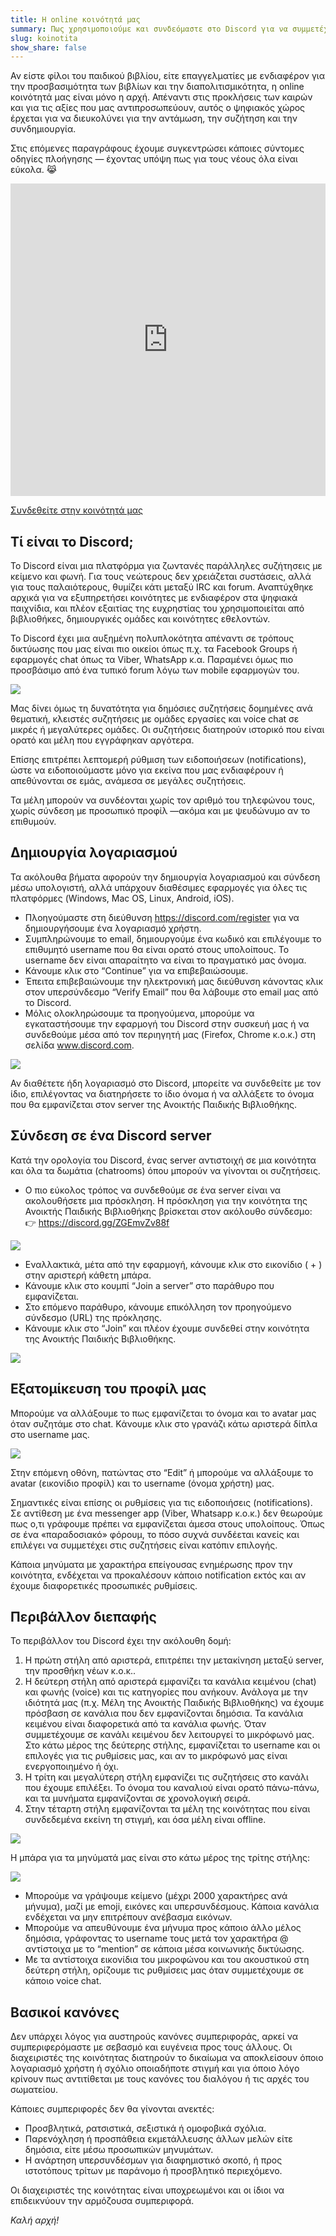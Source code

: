 ```yaml
---
title: Η online κοινότητά μας
summary: Πως χρησιμοποιούμε και συνδεόμαστε στο Discord για να συμμετέχουμε στην κοινότητα της Ανοικτής Παιδικής Βιβλιοθήκης.
slug: koinotita
show_share: false
---
```


Αν είστε φίλοι του παιδικού βιβλίου, είτε επαγγελματίες με ενδιαφέρον για την προσβασιμότητα των βιβλίων και την διαπολιτισμικότητα, η online κοινότητά μας είναι μόνο η αρχή. Απέναντι στις προκλήσεις των καιρών και για τις αξίες που μας αντιπροσωπεύουν, αυτός ο ψηφιακός χώρος έρχεται για να διευκολύνει για την αντάμωση, την συζήτηση και την συνδημιουργία.

Στις επόμενες παραγράφους έχουμε συγκεντρώσει κάποιες σύντομες οδηγίες πλοήγησης — έχοντας υπόψη πως για τους νέους όλα είναι εύκολα. 😹

<iframe src="https://discord.com/widget?id=795645642349346816&theme=dark" width="100%" height="500" allowtransparency="true" frameborder="0" sandbox="allow-popups allow-popups-to-escape-sandbox allow-same-origin allow-scripts"></iframe>

<span class="cta"><a href="https://discord.gg/ZGEmvZv88f">Συνδεθείτε στην κοινότητά μας</a></span>

## Τί είναι το Discord;

Το Discord είναι μια πλατφόρμα για ζωντανές παράλληλες συζήτησεις με κείμενο και φωνή. Για τους νεώτερους δεν χρειάζεται συστάσεις, αλλά για τους παλαιότερους, θυμίζει κάτι μεταξύ IRC και forum. Αναπτύχθηκε αρχικά για να εξυπηρετήσει κοινότητες με ενδιαφέρον στα ψηφιακά παιχνίδια, και πλέον εξαιτίας της ευχρηστίας του χρησιμοποιείται από βιβλιοθήκες, δημιουργικές ομάδες και κοινότητες εθελοντών.

To Discord έχει μια αυξημένη πολυπλοκότητα απέναντι σε τρόπους δικτύωσης που μας είναι πιο οικείοι όπως π.χ. τα Facebook Groups ή εφαρμογές chat όπως τα Viber, WhatsApp κ.α. Παραμένει όμως πιο προσβάσιμο από ένα τυπικό forum λόγω των mobile εφαρμογών του.

![](discord_intro.jpg)

Μας δίνει όμως τη δυνατότητα για δημόσιες συζητήσεις δομημένες ανά θεματική, κλειστές συζητήσεις με ομάδες εργασίες και voice chat σε μικρές ή μεγαλύτερες ομάδες. Οι συζητήσεις διατηρούν ιστορικό που είναι ορατό και μέλη που εγγράφηκαν αργότερα.

Επίσης επιτρέπει λεπτομερή ρύθμιση των ειδοποιήσεων (notifications), ώστε να ειδοποιούμαστε μόνο για εκείνα που μας ενδιαφέρουν ή απεθύνονται σε εμάς, ανάμεσα σε μεγάλες συζητήσεις.

Τα μέλη μπορούν να συνδέονται χωρίς τον αριθμό του τηλεφώνου τους, χωρίς σύνδεση με προσωπικό προφίλ —ακόμα και με ψευδώνυμο αν το επιθυμούν.

## Δημιουργία λογαριασμού

Τα ακόλουθα βήματα αφορούν την δημιουργία λογαριασμού και σύνδεση μέσω υπολογιστή, αλλά υπάρχουν διαθέσιμες εφαρμογές για όλες τις πλατφόρμες (Windows, Mac OS, Linux, Android, iOS).

- Πλοηγούμαστε στη διεύθυνση https://discord.com/register για να δημιουργήσουμε ένα λογαριασμό χρήστη.
- Συμπληρώνουμε το email, δημιουργούμε ένα κωδικό και επιλέγουμε το επιθυμητό username που θα είναι ορατό στους υπολοίπους. Το username δεν είναι απαραίτητο να είναι το πραγματικό μας όνομα.
- Κάνουμε κλικ στο “Continue” για να επιβεβαιώσουμε.
- Έπειτα επιβεβαιώνουμε την ηλεκτρονική μας διεύθυνση κάνοντας κλικ στον υπερσύνδεσμο “Verify Email” που θα λάβουμε στο email μας από το Discord.
- Μόλις ολοκληρώσουμε τα προηγούμενα, μπορούμε να εγκαταστήσουμε την εφαρμογή του Discord στην συσκευή μας ή να συνδεθούμε μέσα από τον περιηγητή μας (Firefox, Chrome κ.ο.κ.) στη σελίδα www.discord.com.

![](discord_account.jpg)

Αν διαθέτετε ήδη λογαριασμό στο Discord, μπορείτε να συνδεθείτε με τον ίδιο, επιλέγοντας να διατηρήσετε το ίδιο όνομα ή να αλλάξετε το όνομα που θα εμφανίζεται στον server της Ανοικτής Παιδικής Βιβλιοθήκης.

## Σύνδεση σε ένα Discord server

Κατά την ορoλογία του Discord, ένας server αντιστοιχή σε μια κοινότητα και όλα τα δωμάτια (chatrooms) όπου μπορούν να γίνονται οι συζητήσεις.

- Ο πιο εύκολος τρόπος να συνδεθούμε σε ένα server είναι να ακολουθήσετε μια πρόσκληση. Η πρόσκληση για την κοινότητα της Ανοικτής Παιδικής Βιβλιοθήκης βρίσκεται στον ακόλουθο σύνδεσμο:  
👉 https://discord.gg/ZGEmvZv88f

![](discord_join.jpg)

- Εναλλακτικά, μέτα από την εφαρμογή, κάνουμε κλικ στο εικονίδιο ( + ) στην αριστερή κάθετη μπάρα.
- Κάνουμε κλικ στο κουμπί “Join a server” στο παράθυρο που εμφανίζεται.
- Στο επόμενο παράθυρο, κάνουμε επικόλληση τον προηγούμενο σύνδεσμο (URL) της πρόκλησης.
- Κάνουμε κλικ στο “Join” και πλέον έχουμε συνδεθεί στην κοινότητα της Ανοικτής Παιδικής Βιβλιοθήκης.

![](discord_invite.jpg)


## Εξατομίκευση του προφίλ μας

Μπορούμε να αλλάξουμε το πως εμφανίζεται το όνομα και το avatar μας όταν συζητάμε στο chat. Κάνουμε κλικ στο γρανάζι κάτω αριστερά δίπλα στο username μας.

![](discord_settings.jpg)

Στην επόμενη οθόνη, πατώντας στο “Edit” ή μπορούμε να αλλάξουμε το avatar (εικονίδιο προφίλ) και το username (όνομα χρήστη) μας.

Σημαντικές είναι επίσης οι ρυθμίσεις για τις ειδοποιήσεις (notifications). Σε αντίθεση με ένα messenger app (Viber, Whatsapp κ.ο.κ.) δεν θεωρούμε πως ο,τι γράφουμε πρέπει να εμφανίζεται άμεσα στους υπολοίπους. Όπως σε ένα «παραδοσιακό» φόρουμ, το πόσο συχνά συνδέεται κανείς και επιλέγει να συμμετέχει στις συζητήσεις είναι κατόπιν επιλογής.

Κάποια μηνύματα με χαρακτήρα επείγουσας ενημέρωσης προν την κοινότητα, ενδέχεται να προκαλέσουν κάποιο notification εκτός και αν έχουμε διαφορετικές προσωπικές ρυθμίσεις.

## Περιβάλλον διεπαφής

Το περιβάλλον του Discord έχει την ακόλουθη δομή:

1. Η πρώτη στήλη από αριστερά, επιτρέπει την μετακίνηση μεταξύ server, την προσθήκη νέων κ.ο.κ..
2. Η δεύτερη στήλη από αριστερά εμφανίζει τα κανάλια κειμένου (chat) και φωνής (voice) και τις κατηγορίες που ανήκουν. Ανάλογα με την ιδιότητά μας (π.χ. Μέλη της Ανοικτής Παιδικής Βιβλιοθήκης) να έχουμε πρόσβαση σε κανάλια που δεν εμφανίζονται δημόσια. Τα κανάλια κειμένου είναι διαφορετικά από τα κανάλια φωνής. Όταν συμμετέχουμε σε κανάλι κειμένου δεν λειτουργεί το μικρόφωνό μας.  
Στο κάτω μέρος της δεύτερης στήλης, εμφανίζεται το username και οι επιλογές για τις ρυθμίσεις μας, και αν το μικρόφωνό μας είναι ενεργοποιημένο ή όχι.
3. Η τρίτη και μεγαλύτερη στήλη εμφανίζει τις συζητήσεις στο κανάλι που έχουμε επιλέξει. Το όνομα του καναλιού είναι ορατό πάνω-πάνω, και τα μυνήματα εμφανίζονται σε χρονολογική σειρά.
4. Στην τέταρτη στήλη εμφανίζονται τα μέλη της κοινότητας που είναι συνδεδεμένα εκείνη τη στιγμή, και όσα μέλη είναι offline.

![](discord_interface.jpg)

Η μπάρα για τα μηνύματά μας είναι στο κάτω μέρος της τρίτης στήλης:

![](discord_chatbar.jpg)

- Μπορούμε να γράψουμε κείμενο (μέχρι 2000 χαρακτήρες ανά μήνυμα), μαζί με emoji, εικόνες και υπερσυνδέσμους. Κάποια κανάλια ενδέχεται να μην επιτρέπουν ανέβασμα εικόνων.
- Μπορούμε να απευθύνουμε ένα μήνυμα προς κάποιο άλλο μέλος δημόσια, γράφοντας το username τους μετά τον χαρακτήρα @ αντίστοιχα με το “mention” σε κάποια μέσα κοινωνικής δικτύωσης.
- Με τα αντίστοιχα εικονίδια του μικροφώνου και του ακουστικού στη δεύτερη στήλη, ορίζουμε τις ρυθμίσεις μας όταν συμμετέχουμε σε κάποιο voice chat.

## Βασικοί κανόνες

Δεν υπάρχει λόγος για αυστηρούς κανόνες συμπεριφοράς, αρκεί να συμπεριφερόμαστε με σεβασμό και ευγένεια προς τους άλλους. Οι διαχειριστές της κοινότητας διατηρούν το δικαίωμα να αποκλείσουν όποιο λογαριασμό χρήστη ή σχόλιο οποιαδήποτε στιγμή και για όποιο λόγο κρίνουν πως αντιτίθεται με τους κανόνες του διαλόγου ή τις αρχές του σωματείου.

Κάποιες συμπεριφορές δεν θα γίνονται ανεκτές:
- Προσβλητικά, ρατσιστικά, σεξιστικά ή ομοφοβικά σχόλια.
- Παρενόχληση ή προσπάθεια εκμετάλλευσης άλλων μελών είτε δημόσια, είτε μέσω προσωπικών μηνυμάτων.
- Η ανάρτηση υπερσυνδέσμων για διαφημιστικό σκοπό, ή προς ιστοτόπους τρίτων με παράνομο ή προσβλητικό περιεχόμενο.

Οι διαχειριστές της κοινότητας είναι υποχρεωμένοι και οι ίδιοι να επιδεικνύουν την αρμόζουσα συμπεριφορά.

*Καλή αρχή!*